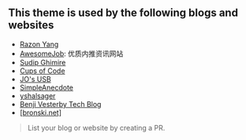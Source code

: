 ## This theme is used by the following blogs and websites

- [Razon Yang](https://razonyang.com)
- [AwesomeJob](https://dikea.github.io/): 优质内推资讯网站
- [Sudip Ghimire](https://sudipg.com.np)
- [Cups of Code](https://cupsOfCode.com)
- [JO's USB](https://josusb.com/)
- [SimpleAnecdote](https://simpleanecdote.com)
- [yshalsager](https://yshalsager.com/en/)
- [Benji Vesterby Tech Blog](https://benjiv.com)
- [\[bronski.net\]](https://bronski.net/)

> List your blog or website by creating a PR.
